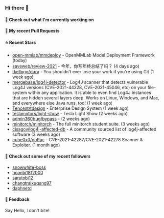 ### Hi there 👋

#### 👷 Check out what I'm currently working on

#### 🔨 My recent Pull Requests


#### ⭐ Recent Stars

- [open-mmlab/mmdeploy](https://github.com/open-mmlab/mmdeploy) - OpenMMLab Model Deployment Framework (today)
- [saveweb/review-2021](https://github.com/saveweb/review-2021) - 今年，你写年终总结了吗？ (4 days ago)
- [tkellogg/dura](https://github.com/tkellogg/dura) - You shouldn&#39;t ever lose your work if you&#39;re using Git (1 week ago)
- [mergebase/log4j-detector](https://github.com/mergebase/log4j-detector) - Log4J scanner that detects vulnerable Log4J versions (CVE-2021-44228, CVE-2021-45046, etc) on your file-system within any application. It is able to even find Log4J instances that are hidden several layers deep. Works on Linux, Windows, and Mac, and everywhere else Java runs, too! (1 week ago)
- [Tencent/tdesign](https://github.com/Tencent/tdesign) - Enterprise Design System (1 week ago)
- [teslamotors/light-show](https://github.com/teslamotors/light-show) - Tesla Light Show (2 weeks ago)
- [admin360bug/bypass](https://github.com/admin360bug/bypass) -  (2 weeks ago)
- [minitorch/minitorch](https://github.com/minitorch/minitorch) - The full minitorch student suite.  (3 weeks ago)
- [cisagov/log4j-affected-db](https://github.com/cisagov/log4j-affected-db) - A community sourced list of log4j-affected software (3 weeks ago)
- [cube0x0/noPac](https://github.com/cube0x0/noPac) - CVE-2021-42287/CVE-2021-42278 Scanner &amp; Exploiter. (1 month ago)

#### 👯 Check out some of my recent followers

- [snowwhite-boss](https://github.com/snowwhite-boss)
- [hoanbi1812000](https://github.com/hoanbi1812000)
- [sarutobi12](https://github.com/sarutobi12)
- [changtraixuqang97](https://github.com/changtraixuqang97)
- [daphnetd](https://github.com/daphnetd)

#### 💬 Feedback

Say Hello, I don't bite!